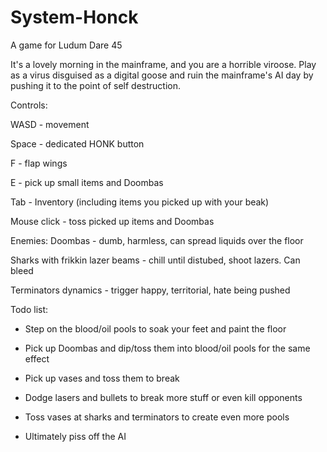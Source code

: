 # System-Honck
A game for Ludum Dare 45

It's a lovely morning in the mainframe, and you are a horrible viroose. Play as a virus disguised as a digital goose and ruin the mainframe's AI day by pushing it to the point of self destruction.


Controls:

WASD - movement

Space - dedicated HONK button

F - flap wings

E - pick up small items and Doombas

Tab - Inventory (including items you picked up with your beak)

Mouse click - toss picked up items and Doombas


Enemies:
Doombas - dumb, harmless, can spread liquids over the floor

Sharks with frikkin lazer beams - chill until distubed, shoot lazers. Can bleed

Terminators dynamics - trigger happy, territorial, hate being pushed


Todo list:

- Step on the blood/oil pools to soak your feet and paint the floor

- Pick up Doombas and dip/toss them into blood/oil pools for the same effect

- Pick up vases and toss them to break

- Dodge lasers and bullets to break more stuff or even kill opponents

- Toss vases at sharks and terminators to create even more pools

- Ultimately piss off the AI
